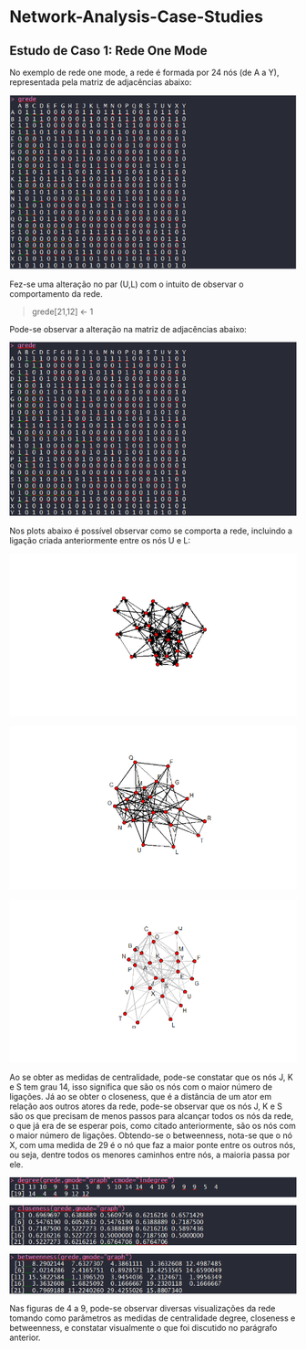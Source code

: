 # Network-Analysis-Case-Studies

## Estudo de Caso 1: Rede One Mode

No exemplo de rede one mode, a rede é formada por 24 nós (de A a Y), representada pela matriz de adjacências abaixo:

![Rede One Mode](https://github.com/ricardobreis/Network-Analysis-Case-Studies/blob/master/img/grede1.PNG)

Fez-se uma alteração no par (U,L) com o intuito de observar o comportamento da rede.

> grede[21,12] <- 1

Pode-se observar a alteração na matriz de adjacências abaixo:

![Rede One Mode Alterada](https://github.com/ricardobreis/Network-Analysis-Case-Studies/blob/master/img/grede2.PNG)

Nos plots abaixo é possível observar como se comporta a rede, incluindo a ligação criada anteriormente entre os nós U e L:

![Figura 1: gplot(grede)](https://github.com/ricardobreis/Network-Analysis-Case-Studies/blob/master/img/one%20mode%201.png)

![Figura 2: gplot(grede,gmode="graph",displaylabels = TRUE)](https://github.com/ricardobreis/Network-Analysis-Case-Studies/blob/master/img/one%20mode%202.png)

![3: gplot(grede,gmode="graph",displaylabels = TRUE,edge.col="gray",usearrows=FALSE)](https://github.com/ricardobreis/Network-Analysis-Case-Studies/blob/master/img/one%20mode%203.png)

Ao se obter as medidas de centralidade, pode-se constatar que os nós J, K e S tem grau 14, isso significa que são os nós com o maior número de ligações. Já ao se obter o closeness, que é a distância de um ator em relação aos outros atores da rede, pode-se observar que os nós J, K e S são os que precisam de menos passos para alcançar todos os nós da rede, o que já era de se esperar pois, como citado anteriormente, são os nós com o maior número de ligações. Obtendo-se o betweenness, nota-se que o nó X, com uma medida de 29 é o nó que faz a maior ponte entre os outros nós, ou seja, dentre todos os menores caminhos entre nós, a maioria passa por ele. 

![Rede One Mode - Medidas de Centralidade](https://github.com/ricardobreis/Network-Analysis-Case-Studies/blob/master/img/rede%20one%20mode%20-%20medidas.PNG)

Nas figuras de 4 a 9, pode-se observar diversas visualizações da rede tomando como parâmetros as medidas de centralidade degree, closeness e betweenness, e constatar visualmente o que foi discutido no parágrafo anterior.




